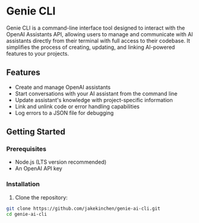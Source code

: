 # Genie CLI

Genie CLI is a command-line interface tool designed to interact with the OpenAI Assistants API, allowing users to manage and communicate with AI assistants directly from their terminal with full access to their codebase. It simplifies the process of creating, updating, and linking AI-powered features to your projects.

## Features

- Create and manage OpenAI assistants
- Start conversations with your AI assistant from the command line
- Update assistant's knowledge with project-specific information
- Link and unlink code or error handling capabilities
- Log errors to a JSON file for debugging

## Getting Started

### Prerequisites

- Node.js (LTS version recommended)
- An OpenAI API key

### Installation

1. Clone the repository:

```sh
git clone https://github.com/jakekinchen/genie-ai-cli.git
cd genie-ai-cli